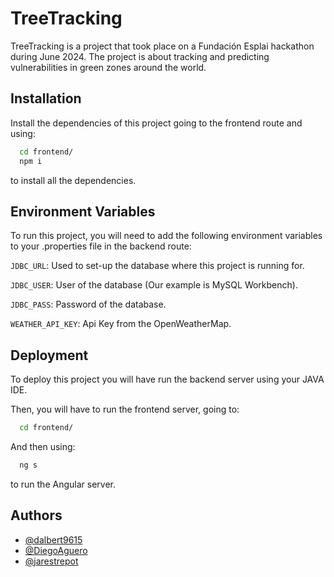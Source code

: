 # TreeTracking

TreeTracking is a project that took place on a Fundación Esplai hackathon during June 2024. The project is about tracking and predicting vulnerabilities in green zones around the world.

## Installation

Install the dependencies of this project going to the frontend route and using:
```bash
  cd frontend/
  npm i
```
to install all the dependencies.

## Environment Variables

To run this project, you will need to add the following environment variables to your .properties file in the backend route:

`JDBC_URL`: Used to set-up the database where this project is running for.

`JDBC_USER`: User of the database (Our example is MySQL Workbench).

`JDBC_PASS`: Password of the database.

`WEATHER_API_KEY`: Api Key from the OpenWeatherMap.

## Deployment

To deploy this project you will have run the backend server using your JAVA IDE.

Then, you will have to run the frontend server, going to:

```bash
  cd frontend/
```

And then using:

```bash
  ng s
```
to run the Angular server.

## Authors

- [@dalbert9615](https://github.com/dalbert9615)
- [@DiegoAguero](https://github.com/DiegoAguero)
- [@jarestrepot](https://github.com/jarestrepot)
